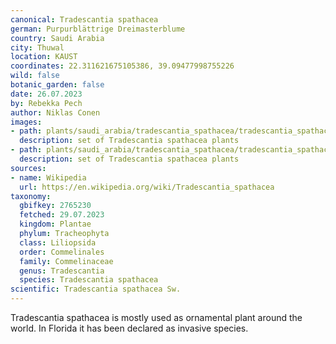 ```yaml
---
canonical: Tradescantia spathacea
german: Purpurblättrige Dreimasterblume
country: Saudi Arabia
city: Thuwal
location: KAUST
coordinates: 22.311621675105386, 39.09477998755226
wild: false
botanic_garden: false
date: 26.07.2023
by: Rebekka Pech
author: Niklas Conen
images:
- path: plants/saudi_arabia/tradescantia_spathacea/tradescantia_spathacea_1.jpg
  description: set of Tradescantia spathacea plants
- path: plants/saudi_arabia/tradescantia_spathacea/tradescantia_spathacea_2.jpg
  description: set of Tradescantia spathacea plants
sources:
- name: Wikipedia
  url: https://en.wikipedia.org/wiki/Tradescantia_spathacea
taxonomy:
  gbifkey: 2765230
  fetched: 29.07.2023
  kingdom: Plantae
  phylum: Tracheophyta
  class: Liliopsida
  order: Commelinales
  family: Commelinaceae
  genus: Tradescantia
  species: Tradescantia spathacea
scientific: Tradescantia spathacea Sw.
---
```


Tradescantia spathacea is mostly used as ornamental plant around the world. In Florida it has been declared as invasive species.